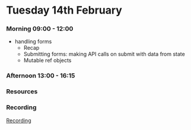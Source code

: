 # Tuesday 14th February

### Morning 09:00 - 12:00

  - handling forms
     - Recap
     - Submitting forms: making API calls on submit with data from state
     - Mutable ref objects

### Afternoon 13:00 - 16:15



### Resources



### Recording
[Recording](https://us02web.zoom.us/rec/share/NfEGZ0u9ZeDK_nmHITADmxhMqr9hbTrMZSdEwo1MbIb3PZwivrp8Ot0q2bTOg4eE.76slMy8enR9X503f)
